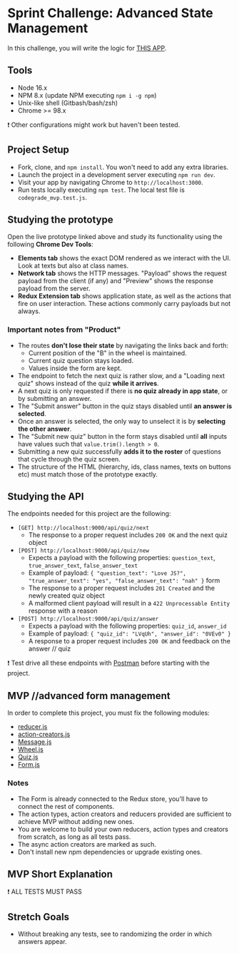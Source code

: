 # Sprint Challenge: Advanced State Management

In this challenge, you will write the logic for [THIS APP](https://advanced-state-wheel.herokuapp.com/).

## Tools

- Node 16.x
- NPM 8.x (update NPM executing `npm i -g npm`)
- Unix-like shell (Gitbash/bash/zsh)
- Chrome >= 98.x

❗ Other configurations might work but haven't been tested.

## Project Setup

- Fork, clone, and `npm install`. You won't need to add any extra libraries.
- Launch the project in a development server executing `npm run dev`.
- Visit your app by navigating Chrome to `http://localhost:3000`.
- Run tests locally executing `npm test`. The local test file is `codegrade_mvp.test.js`.

## Studying the prototype

Open the live prototype linked above and study its functionality using the following **Chrome Dev Tools**:

- **Elements tab** shows the exact DOM rendered as we interact with the UI. Look at texts but also at class names.
- **Network tab** shows the HTTP messages. "Payload" shows the request payload from the client (if any) and "Preview" shows the response payload from the server.
- **Redux Extension tab** shows application state, as well as the actions that fire on user interaction. These actions commonly carry payloads but not always.

### Important notes from "Product"

- The routes **don't lose their state** by navigating the links back and forth:
  - Current position of the "B" in the wheel is maintained.
  - Current quiz question stays loaded.
  - Values inside the form are kept.
- The endpoint to fetch the next quiz is rather slow, and a "Loading next quiz" shows instead of the quiz **while it arrives**.
- A next quiz is only requested if there is **no quiz already in app state**, or by submitting an answer.
- The "Submit answer" button in the quiz stays disabled until **an answer is selected**.
- Once an answer is selected, the only way to unselect it is by **selecting the other answer**.
- The "Submit new quiz" button in the form stays disabled until **all** inputs have values such that `value.trim().length > 0`.
- Submitting a new quiz successfully **adds it to the roster** of questions that cycle through the quiz screen.
- The structure of the HTML (hierarchy, ids, class names, texts on buttons etc) must match those of the prototype exactly.

## Studying the API

The endpoints needed for this project are the following:

- `[GET] http://localhost:9000/api/quiz/next`
  - The response to a proper request includes `200 OK` and the next quiz object
- `[POST] http://localhost:9000/api/quiz/new`
  - Expects a payload with the following properties: `question_text`, `true_answer_text`, `false_answer_text`
  - Example of payload: `{ "question_text": "Love JS?", "true_answer_text": "yes", "false_answer_text": "nah" }` form 
  - The response to a proper request includes `201 Created` and the newly created quiz object
  - A malformed client payload will result in a `422 Unprocessable Entity` response with a reason
- `[POST] http://localhost:9000/api/quiz/answer`
  - Expects a payload with the following properties: `quiz_id`, `answer_id`
  - Example of payload: `{ "quiz_id": "LVqUh", "answer_id": "0VEv0" }`
  - A response to a proper request includes `200 OK` and feedback on the answer   // quiz

❗ Test drive all these endpoints with [Postman](https://www.postman.com/downloads/) before starting with the project.

## MVP   //advanced form management


In order to complete this project, you must fix the following modules:

- [reducer.js](frontend/state/reducer.js)
- [action-creators.js](frontend/state/action-creators.js)
- [Message.js](frontend/components/Message.js)
- [Wheel.js](frontend/components/Wheel.js)
- [Quiz.js](frontend/components/Quiz.js)
- [Form.js](frontend/components/Form.js)

### Notes

- The Form is already connected to the Redux store, you'll have to connect the rest of components.
- The action types, action creators and reducers provided are sufficient to achieve MVP without adding new ones.
- You are welcome to build your own reducers, action types and creators from scratch, as long as all tests pass.
- The async action creators are marked as such.
- Don't install new npm dependencies or upgrade existing ones.

## MVP Short Explanation

❗ ALL TESTS MUST PASS

## Stretch Goals

- Without breaking any tests, see to randomizing the order in which answers appear.
